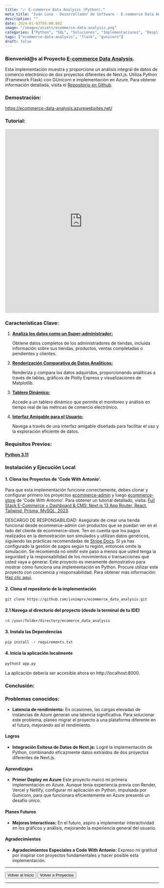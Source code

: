 ```yaml
---
title: "📈 E-commerce Data Analysis (Python)."
meta_title: "Iván Luna - Desarrollador de Software - E-commerce Data Analysis"
description: ""
date: 2024-01-03T05:00:00Z
image: "/images/assets/ecommerce-data-analysis.png"
categories: ["Python", "SQL", "Soluciones", "Implementaciones", "Despliegue en Azure"]
tags: ["ecommerce-data-analysis", "flask", "gunicorn"]
draft: false
---
```


### Bienvenid@s al Proyecto [E-commerce Data Analysis](https://ecommerce-data-analysis.azurewebsites.net/).
Esta implementación muestra y proporciona un análisis integral de datos de comercio electrónico de dos proyectos diferentes de Next.js. Utiliza Python (Framework Flask) con GUnicorn e implementación en Azure. Para obtener información detallada, visita el [Repositorio en Github](https://github.com/imprvhub/ecommerce-data-analysis/).

### Demostración:
https://ecommerce-data-analysis.azurewebsites.net/

### Tutorial:
<div style="text-align: center;">
  <iframe width="100%" height="600" src="https://www.youtube.com/embed/jNLWl_Nu3KE" frameborder="0" allowfullscreen style="margin: auto;"></iframe>
</div>

### Características Clave:
1. <ins>**Analiza los datos como un Super-administrador:**<ins>

   Obtiene datos completos de los administradores de tiendas, incluida información sobre sus tiendas, productos, ventas completadas o pendientes y clientes.

2. <ins>**Renderización Comparativa de Datos Analíticos:**<ins>

   Renderiza y compara los datos adquiridos, proporcionando analíticas a través de tablas, gráficos de Plotly Express y visualizaciones de Matplotlib.

3. <ins>**Tablero Dinámico:**<ins>

   Accede a un tablero dinámico que permite el monitoreo y análisis en tiempo real de las métricas de comercio electrónico.

4. <ins>**Interfaz Amigable para el Usuario:**<ins>

   Navega a través de una interfaz amigable diseñada para facilitar el uso y la exploración eficiente de datos.

### Requisitos Previos:
[**Python 3.11**](https://www.python.org/downloads/release/python-3110/)

### Instalación y Ejecución Local

#### 1. Clona los Proyectos de 'Code With Antonio'. 
Para que esta implementación funcione correctamente, debes clonar y configurar primero los proyectos [ecommerce-admin](https://github.com/antonioerdeljac/next13-ecommerce-admin) y luego [ecommerce-store](https://github.com/antonioerdeljac/next13-ecommerce-store) de 'Code With Antonio'. Para obtener un tutorial detallado, visita: [Full Stack E-Commerce + Dashboard & CMS: Next.js 13 App Router, React, Tailwind, Prisma, MySQL, 2023](https://www.youtube.com/watch?v=5miHyP6lExg).

DESCARGO DE RESPONSABILIDAD: Asegúrate de crear una tienda funcional desde ecommerce-admin con productos que se puedan ver en el lado del cliente de ecommerce-store. Ten en cuenta que los pagos realizados en la demostración son simulados y utilizan datos genéricos, siguiendo las prácticas recomendadas de [Stripe Docs](https://stripe.com/docs/testing ). Si ya has configurado la gestión de pagos según tu región, entonces omite la simulación. Se recomienda no omitir este paso a menos que usted tenga la seguridad y la responsabilidad de los movimientos o transacciones que usted vaya a generar. Este proyecto es meramente demostrativo para mostrar cómo funciona una implementación en Python. Procure utilizar este proyecto con conciencia y responsabilidad. Para obtener más información: [Haz clic aquí](https://ecommerce-data-analysis.azurewebsites.net/user_agreements.html).

#### 2. Clona el repositorio de la implementación
```bash
git clone https://github.com/ivnimprv/ecommerce_data_analysis.git
```
#### 2.1 Navega al directorio del proyecto (desde la terminal de tu IDE)
```bash
cd /your/folder/directory/ecomerce_data_analysis
```
#### 3. Instala las Dependencias
```bash
pip install -r requirements.txt
```
#### 4. Inicia la aplicación localmente
```bash
python3 app.py
```
La aplicación debería ser accesible ahora en http://localhost:8000.

### Conclusión:

### Problemas conocidos:

- **Latencia de rendimiento:** En ocasiones, las cargas elevadas de instancias de Azure generan una latencia significativa. Para solucionar este problema, planeo migrar el proyecto a una plataforma diferente en el futuro, mejorando así el rendimiento.

#### Logros

- **Integración Exitosa de Datos de Next.js:**  Logré la implementación de Python, combinando eficazmente datos extraídos de dos proyectos diferentes de Next.js.

#### Aprendizajes

- **Primer Deploy en Azure** Este proyecto marcó mi primera implementación en Azure. Aunque tenía experiencia previa con Render, Vercel y Netlify, configurar mi aplicación en Python, impulsada por Gunicorn, para que funcionara eficientemente en Azure presentó un desafío único.

#### Planes Futuros

- **Mejoras Interactivas:** En el futuro, aspiro a implementar interactividad en los gráficos y análisis, mejorando la experiencia general del usuario.

#### Agradecimientos

- **Agradecimientos Especiales a Code With Antonio:** Expreso mi gratitud por inspirar con proyectos fundamentales y hacer posible esta implementación.


---
<div class="flex justify-between">
      <button class="btn btn-primary" onclick="window.location.href='/';">Volver al Inicio</button>
      <button class="btn btn-primary" onclick="window.location.href='/proyectos';">Volver a Proyectos</button>     
</div>

---
